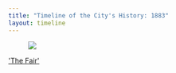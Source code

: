 ```yaml
---
title: "Timeline of the City's History: 1883"
layout: timeline
---
```


<article class="tile is-child box">
    <a href="/historical/timeline/1883/272" title="'The Fair'">
        <figure class="image is-128x128">
            <img src="/img/timeline/1883/small/272.jpg">
        </figure>
        <div class="content">
            <p>'The Fair'</p>
        </div>
    </a>
</article>